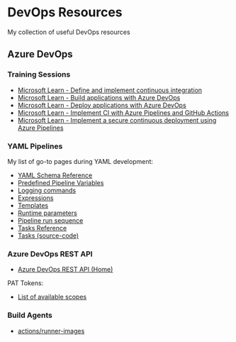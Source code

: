 # DevOps Resources

My collection of useful DevOps resources

## Azure DevOps

### Training Sessions

  - [Microsoft Learn - Define and implement continuous integration](https://learn.microsoft.com/en-us/training/paths/az-400-define-implement-continuous-integration/)
  - [Microsoft Learn - Build applications with Azure DevOps](https://learn.microsoft.com/en-us/training/paths/build-applications-with-azure-devops/)
  - [Microsoft Learn - Deploy applications with Azure DevOps](https://learn.microsoft.com/en-us/training/paths/deploy-applications-with-azure-devops/)
  - [Microsoft Learn - Implement CI with Azure Pipelines and GitHub Actions](https://learn.microsoft.com/en-us/training/paths/az-400-implement-ci-azure-pipelines-github-actions/)
  - [Microsoft Learn - Implement a secure continuous deployment using Azure Pipelines](https://learn.microsoft.com/en-us/training/paths/az-400-implement-secure-continuous-deployment/)

### YAML Pipelines

My list of go-to pages during YAML development:

- [YAML Schema Reference](https://learn.microsoft.com/en-us/azure/devops/pipelines/yaml-schema/?view=azure-pipelines&viewFallbackFrom=azure-devops&tabs=schema%2Cparameter-schema)
- [Predefined Pipeline Variables](https://learn.microsoft.com/en-us/azure/devops/pipelines/build/variables?view=azure-devops&tabs=yaml)
- [Logging commands](https://learn.microsoft.com/en-us/azure/devops/pipelines/scripts/logging-commands?view=azure-devops&tabs=bash)
- [Expressions](https://learn.microsoft.com/en-us/azure/devops/pipelines/process/expressions?view=azure-devops)
- [Templates](https://learn.microsoft.com/en-us/azure/devops/pipelines/process/templates?view=azure-devops&pivots=templates-includes)
- [Runtime parameters](https://learn.microsoft.com/en-us/azure/devops/pipelines/process/runtime-parameters?view=azure-devops&tabs=script)
- [Pipeline run sequence](https://learn.microsoft.com/en-us/azure/devops/pipelines/process/runs?view=azure-devops)
- [Tasks Reference](https://learn.microsoft.com/en-us/azure/devops/pipelines/tasks/reference/?view=azure-pipelines)
- [Tasks (source-code)](https://github.com/microsoft/azure-pipelines-tasks/tree/master/Tasks)

### Azure DevOps REST API

- [Azure DevOps REST API (Home)](https://learn.microsoft.com/en-us/rest/api/azure/devops/?view=azure-devops-rest-7.2)

PAT Tokens:

- [List of available scopes](https://learn.microsoft.com/en-us/azure/devops/integrate/get-started/authentication/oauth?view=azure-devops#scopes)

### Build Agents

- [actions/runner-images](https://github.com/actions/runner-images)
